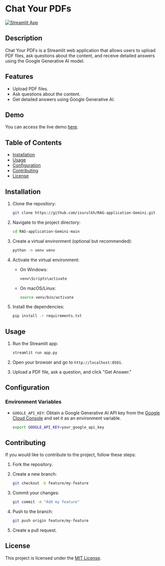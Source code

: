 # Chat Your PDFs

[![Streamlit App](https://static.streamlit.io/badges/streamlit_badge_black_white.svg)](https://share.streamlit.io/your-github-username/your-repo-name/main/app.py)

## Description

Chat Your PDFs is a Streamlit web application that allows users to upload PDF files, ask questions about the content, and receive detailed answers using the Google Generative AI model.

## Features

- Upload PDF files.
- Ask questions about the content.
- Get detailed answers using Google Generative AI.

## Demo

You can access the live demo [here](https://share.streamlit.io/your-github-username/your-repo-name/main/app.py).

## Table of Contents

- [Installation](#installation)
- [Usage](#usage)
- [Configuration](#configuration)
- [Contributing](#contributing)
- [License](#license)

## Installation

1. Clone the repository:

    ```bash
    git clone https://github.com/isurulkh/RAG-application-Gemini.git
    ```

2. Navigate to the project directory:

    ```bash
    cd RAG-application-Gemini-main
    ```

3. Create a virtual environment (optional but recommended):

    ```bash
    python -m venv venv
    ```

4. Activate the virtual environment:

    - On Windows:

        ```bash
        venv\Scripts\activate
        ```

    - On macOS/Linux:

        ```bash
        source venv/bin/activate
        ```

5. Install the dependencies:

    ```bash
    pip install -r requirements.txt
    ```

## Usage

1. Run the Streamlit app:

    ```bash
    streamlit run app.py
    ```

2. Open your browser and go to `http://localhost:8501`.

3. Upload a PDF file, ask a question, and click "Get Answer."

## Configuration

### Environment Variables

- `GOOGLE_API_KEY`: Obtain a Google Generative AI API key from the [Google Cloud Console](https://console.cloud.google.com/) and set it as an environment variable.

    ```bash
    export GOOGLE_API_KEY=your_google_api_key
    ```

## Contributing

If you would like to contribute to the project, follow these steps:

1. Fork the repository.
2. Create a new branch:

    ```bash
    git checkout -b feature/my-feature
    ```

3. Commit your changes:

    ```bash
    git commit -m "Add my feature"
    ```

4. Push to the branch:

    ```bash
    git push origin feature/my-feature
    ```

5. Create a pull request.

## License

This project is licensed under the [MIT License](LICENSE).
